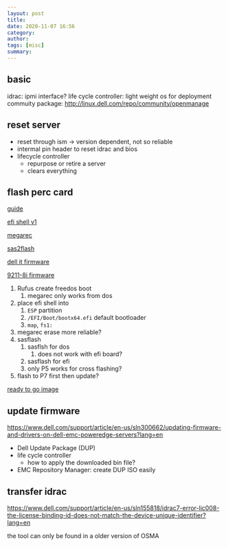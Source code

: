 ```yaml
---
layout: post
title: 
date: 2020-11-07 16:56
category: 
author: 
tags: [misc]
summary: 
---
```


## basic

idrac: ipmi interface?
life cycle controller: light weight os for deployment
commuity package: http://linux.dell.com/repo/community/openmanage

## reset server

* reset through ism -> version dependent, not so reliable
* intermal pin header to reset idrac and bios
* lifecycle controller
  * repurpose or retire a server
  * clears everything

## flash perc card

[guide](https://www.truenas.com/community/resources/detailed-newcomers-guide-to-crossflashing-lsi-9211-9300-9305-9311-hba-and-variants.54/)

[efi shell v1](https://github.com/tianocore/edk2/blob/UDK2018/EdkShellBinPkg/FullShell/X64/Shell_Full.efi)

[megarec](https://support.hpe.com/hpsc/swd/public/detail?swItemId=MTX-e66fc5b245bb48b59341da62f6)

[sas2flash](https://www.broadcom.com/support/knowledgebase/1211161501344/flashing-firmware-and-bios-on-lsi-sas-hbas)   

[dell it firmware](https://www.dell.com/support/home/en-us/drivers/DriversDetails?driverId=YJ78T)

[9211-8i firmware](https://www.broadcom.com/site-search?q=9211)

1. Rufus create freedos boot
   1. megarec only works from dos
2. place efi shell into
   1. `ESP` partition
   2. `/EFI/Boot/bootx64.efi` default bootloader
   3. `map`, `fs1:`
3. megarec erase more reliable?
4. sasflash
   1. sasflsh for dos
      1. does not work with efi board?
   2. sasflash for efi
   3. only P5 works for cross flashing?
5. flash to P7 first then update?

[ready to go image](https://fohdeesha.com/docs/perc/)

## update firmware

https://www.dell.com/support/article/en-us/sln300662/updating-firmware-and-drivers-on-dell-emc-poweredge-servers?lang=en

* Dell Update Package (DUP)
* life cycle controller
  * how to apply the downloaded bin file?
* EMC Repository Manager: create DUP ISO easily

## transfer idrac

https://www.dell.com/support/article/en-us/sln155818/idrac7-error-lic008-the-license-binding-id-does-not-match-the-device-unique-identifier?lang=en

the tool can only be found in a older version of OSMA
